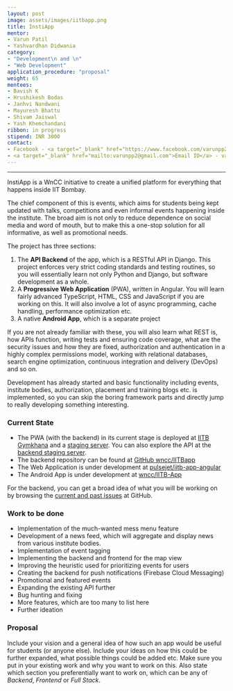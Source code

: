 ```yaml
---
layout: post
image: assets/images/iitbapp.png
title: InstiApp
mentor:
- Varun Patil
- Yashvardhan Didwania
category: 
- "Development\n and \n"
- "Web Development" 
application_procedure: "proposal"
weight: 65
mentees:
- Bavish K
- Hrushikesh Bodas
- Janhvi Nandwani
- Mayuresh Bhattu
- Shivam Jaiswal
- Yash Khemchandani
ribbon: in progress
stipend: INR 3000
contact:
- Facebook - <a target="_blank" href="https://www.facebook.com/varunpp2">Varun Patil</a>, <a target="_blank" href="https://www.facebook.com/ydidwania">Yashvardhan Didwania</a>
- <a target="_blank" href="mailto:varunpp2@gmail.com">Email ID</a> - varunpp2@gmail.com
---
```

---

InstiApp is a WnCC initiative to create a unified platform for everything that happens inside IIT Bombay. 

<!--break-->


The chief component of this is events, which aims for students being kept updated with talks, competitions and even informal events happening inside the institute. The broad aim is not only to reduce dependence on social media and word of mouth, but to make this a one-stop solution for all informative, as well as promotional needs.

<!--break-->

The project has three sections:

1. The **API Backend** of the app, which is a RESTful API in Django. This project enforces very strict coding standards and testing routines, so you will essentially learn not only Python and Django, but software development as a whole.
2. A **Progressive Web Application** (PWA), written in Angular. You will learn fairly advanced TypeScript, HTML, CSS and JavaScript if you are working on this. It will also involve a lot of async programming, cache handling, performance optimization etc.
3. A native **Android App**, which is a separate project

<!--break-->

If you are not already familiar with these, you will also learn what REST is, how APIs function, writing tests and ensuring code coverage, what are the security issues and how they are fixed, authorization and authentication in a highly complex permissions model, working with relational databases, search engine optimization, continuous integration and delivery (DevOps) and so on.

<!--break-->

Development has already started and basic functionality including events, institute bodies, authorization, placement and training blogs etc. is implemented, so you can skip the boring framework parts and directly jump to really developing something interesting.

<!--break-->

### Current State
* The PWA (with the backend) in its current stage is deployed at [IITB Gymkhana](https://gymkhana.iitb.ac.in/instiapp/) and a [staging server](https://evenire.radialapps.com). You can also explore the API at the [backend staging server](https://temp-iitb.radialapps.com).
* The backend repository can be found at [GitHub wncc/IITBapp](https://github.com/wncc/IITBapp)
* The Web Application is under development at [pulsejet/iitb-app-angular](https://github.com/pulsejet/iitb-app-angular)
* The Android App is under development at [wncc/IITB-App](https://github.com/wncc/IITB-app)

For the backend, you can get a broad idea of what you will be working on by browsing the [current and past issues]( https://github.com/wncc/IITBapp/issues) at GitHub.

<!--break-->

### Work to be done
* Implementation of the much-wanted mess menu feature
* Development of a news feed, which will aggregate and display news from various institute bodies.
* Implementation of event tagging
* Implementing the backend and frontend for the map view
* Improving the heuristic used for prioritizing events for users
* Creating the backend for push notifications (Firebase Cloud Messaging)
* Promotional and featured events
* Expanding the existing API further
* Bug hunting and fixing
* More features, which are too many to list here
* Further ideation

### Proposal
Include your vision and a general idea of how such an app would be useful for students (or anyone else). Include your ideas on how this could be further expanded, what possible things could be added etc. Make sure you put in your existing work and why you want to work on this. Also state which section you preferentially want to work on, which can be any of *Backend*, *Frontend* or *Full Stack*.
